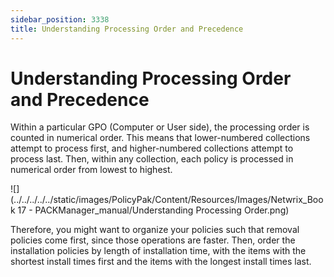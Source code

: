 ```yaml
---
sidebar_position: 3338
title: Understanding Processing Order and Precedence
---
```


# Understanding Processing Order and Precedence

Within a particular GPO (Computer or User side), the processing order is counted in numerical order. This means that lower-numbered collections attempt to process first, and higher-numbered collections attempt to process last. Then, within any collection, each policy is processed in numerical order from lowest to highest.

![](../../../../../static/images/PolicyPak/Content/Resources/Images/Netwrix_Book 17 - PACKManager_manual/Understanding Processing Order.png)

Therefore, you might want to organize your policies such that removal policies come first, since those operations are faster. Then, order the installation policies by length of installation time, with the items with the shortest install times first and the items with the longest install times last.